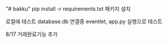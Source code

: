 "# bakku" 
pip install -r requirements.txt
패키지 설치

로컬에 테스트 database.db 연결중
eventlet, app.py 실행으로 테스트

8/17 거래완료기능 추가
